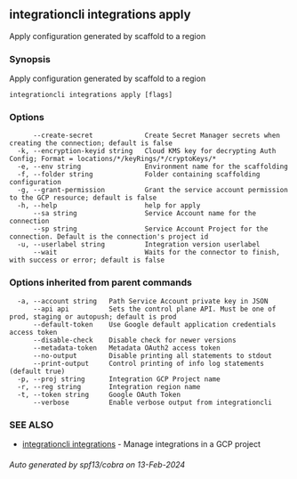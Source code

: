 ## integrationcli integrations apply

Apply configuration generated by scaffold to a region

### Synopsis

Apply configuration generated by scaffold to a region

```
integrationcli integrations apply [flags]
```

### Options

```
      --create-secret             Create Secret Manager secrets when creating the connection; default is false
  -k, --encryption-keyid string   Cloud KMS key for decrypting Auth Config; Format = locations/*/keyRings/*/cryptoKeys/*
  -e, --env string                Environment name for the scaffolding
  -f, --folder string             Folder containing scaffolding configuration
  -g, --grant-permission          Grant the service account permission to the GCP resource; default is false
  -h, --help                      help for apply
      --sa string                 Service Account name for the connection
      --sp string                 Service Account Project for the connection. Default is the connection's project id
  -u, --userlabel string          Integration version userlabel
      --wait                      Waits for the connector to finish, with success or error; default is false
```

### Options inherited from parent commands

```
  -a, --account string   Path Service Account private key in JSON
      --api api          Sets the control plane API. Must be one of prod, staging or autopush; default is prod
      --default-token    Use Google default application credentials access token
      --disable-check    Disable check for newer versions
      --metadata-token   Metadata OAuth2 access token
      --no-output        Disable printing all statements to stdout
      --print-output     Control printing of info log statements (default true)
  -p, --proj string      Integration GCP Project name
  -r, --reg string       Integration region name
  -t, --token string     Google OAuth Token
      --verbose          Enable verbose output from integrationcli
```

### SEE ALSO

* [integrationcli integrations](integrationcli_integrations.md)	 - Manage integrations in a GCP project

###### Auto generated by spf13/cobra on 13-Feb-2024
